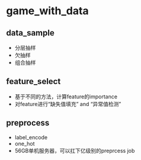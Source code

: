 # game_with_data

## data_sample
- 分层抽样
- 欠抽样
- 组合抽样

## feature_select
- 基于不同的方法，计算feature的importance
- 对feature进行“缺失值填充” and “异常值检测”

## preprocess
- label_encode
- one_hot
- 56GB单机服务器，可以扛下亿级别的preprcess job
